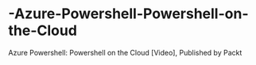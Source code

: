# -Azure-Powershell-Powershell-on-the-Cloud
 Azure Powershell: Powershell on the Cloud [Video], Published by Packt
